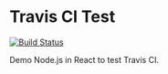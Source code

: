 # Travis CI Test

[![Build Status](https://travis-ci.org/blurbyte/node-travis-test.svg?branch=master)](https://travis-ci.org/blurbyte/node-travis-test)

Demo Node.js in React to test Travis CI.
